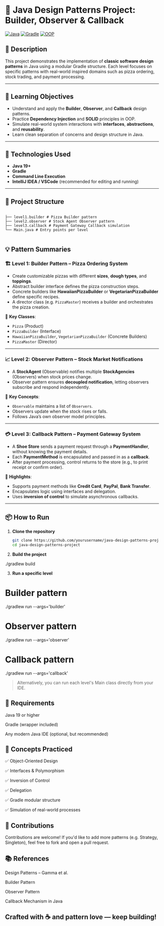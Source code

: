 # 🍕 Java Design Patterns Project: Builder, Observer & Callback

[![Java](https://img.shields.io/badge/Java-ED8B00?style=for-the-badge&logo=java&logoColor=white)](https://www.oracle.com/java/)
[![Gradle](https://img.shields.io/badge/Gradle-02303A?style=for-the-badge&logo=gradle&logoColor=white)](https://gradle.org/)
[![OOP](https://img.shields.io/badge/Object--Oriented%20Design-SOLID-blueviolet?style=for-the-badge)](https://en.wikipedia.org/wiki/SOLID)

## 📄 Description

This project demonstrates the implementation of **classic software design patterns** in Java using a modular Gradle structure. Each level focuses on specific patterns with real-world inspired domains such as pizza ordering, stock trading, and payment processing.

---

## 🎯 Learning Objectives

- Understand and apply the **Builder**, **Observer**, and **Callback** design patterns.
- Practice **Dependency Injection** and **SOLID** principles in OOP.
- Simulate real-world system interactions with **interfaces**, **abstractions**, and **reusability**.
- Learn clean separation of concerns and design structure in Java.

---

## 🧱 Technologies Used

- **Java 19+**
- **Gradle**
- **Command Line Execution**
- **IntelliJ IDEA / VSCode** (recommended for editing and running)

---

## 🧪 Project Structure
```

├── level1.builder # Pizza Builder pattern
├── level2.observer # Stock Agent Observer pattern
├── level3.callback # Payment Gateway Callback simulation
└── Main.java # Entry points per level


```

## 💡 Pattern Summaries

### 🏗️ Level 1: Builder Pattern – Pizza Ordering System

- Create customizable pizzas with different **sizes**, **dough types**, and **toppings**.
- Abstract builder interface defines the pizza construction steps.
- Concrete builders like **HawaiianPizzaBuilder** or **VegetarianPizzaBuilder** define specific recipes.
- A director class (e.g. `PizzaMaster`) receives a builder and orchestrates the pizza creation.

🔧 **Key Classes**:
- `Pizza` (Product)
- `PizzaBuilder` (Interface)
- `HawaiianPizzaBuilder`, `VegetarianPizzaBuilder` (Concrete Builders)
- `PizzaMaster` (Director)

---

### 📈 Level 2: Observer Pattern – Stock Market Notifications

- A **StockAgent** (Observable) notifies multiple **StockAgencies** (Observers) when stock prices change.
- Observer pattern ensures **decoupled notification**, letting observers subscribe and respond independently.

🔧 **Key Concepts**:
- `Observable` maintains a list of `Observers`.
- Observers update when the stock rises or falls.
- Follows Java’s own observer model principles.

---

### 💳 Level 3: Callback Pattern – Payment Gateway System

- A **Shoe Store** sends a payment request through a **PaymentHandler**, without knowing the payment details.
- Each **PaymentMethod** is encapsulated and passed in as a **callback**.
- After payment processing, control returns to the store (e.g., to print receipt or confirm order).

🔧 **Highlights**:
- Supports payment methods like **Credit Card**, **PayPal**, **Bank Transfer**.
- Encapsulates logic using interfaces and delegation.
- Uses **inversion of control** to simulate asynchronous callbacks.

---

## 📦 How to Run

1. **Clone the repository**
   ```bash
   git clone https://github.com/yourusername/java-design-patterns-project.git
   cd java-design-patterns-project

2. **Build the project**

./gradlew build

3. **Run a specific level**

# Builder pattern
./gradlew run --args='builder'

# Observer pattern
./gradlew run --args='observer'

# Callback pattern
./gradlew run --args='callback'

> Alternatively, you can run each level's Main class directly from your IDE.

## 📌 Requirements

Java 19 or higher

Gradle (wrapper included)

Any modern Java IDE (optional, but recommended)

## 🧠 Concepts Practiced

✅ Object-Oriented Design

✅ Interfaces & Polymorphism

✅ Inversion of Control

✅ Delegation

✅ Gradle modular structure

✅ Simulation of real-world processes

## 🤝 Contributions

Contributions are welcome! If you'd like to add more patterns (e.g. Strategy, Singleton), feel free to fork and open a pull request.

## 📚 References
Design Patterns – Gamma et al.

Builder Pattern

Observer Pattern

Callback Mechanism in Java

## Crafted with ☕ and pattern love — keep building!


